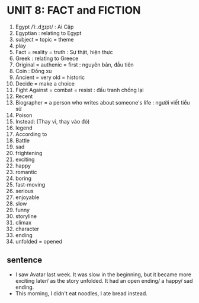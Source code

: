 # UNIT 8: FACT and FICTION 

1. Egypt /ˈiː.dʒɪpt/ : Ai Cập
2. Egyptian : relating to Egypt 
3. subject = topic = theme
4. play 
5. Fact = reality = truth : Sự thật, hiện thực 
6. Greek : relating to Greece
7. Original = authenic = first : nguyên bản, đầu tiên
8. Coin : Đồng xu 
9. Ancient = very old = historic  
10. Decide = make a choice 
11. Fight Against = combat = resist : đấu tranh chống lại 
12. Recent 
13. Biographer = a person who writes about someone's life : người viết tiểu sử 
14. Poison 
15. Instead: (Thay vì, thay vào đó)
16. legend 
17. According to 
18. Battle 
19. sad
20. frightening
21. exciting
22. happy
23. romantic
24. boring 
25. fast-moving 
26. serious
27. enjoyable
28. slow
29. funny
30. storyline 
31. climax
32. character
33. ending
34. unfolded = opened 

## sentence

- I saw Avatar last week. It was slow in the beginning, but it became more exciting later/ as the story unfolded. It had an open ending/ a happy/ sad ending.
- This morning, I didn't eat noodles, I ate bread instead.